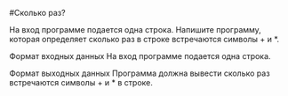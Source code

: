 #Сколько раз?

На вход программе подается одна строка. Напишите программу, которая определяет сколько раз в строке встречаются символы + и *.

Формат входных данных
На вход программе подается одна строка.

Формат выходных данных
Программа должна вывести сколько раз встречаются символы + и * в строке.